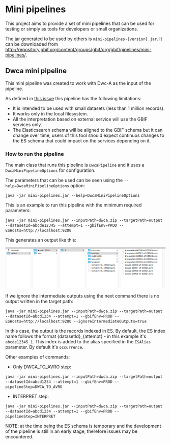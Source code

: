 # Mini pipelines #
This project aims to provide a set of mini pipelines that can be used for testing or simply as tools for developers or small organizations. 

The jar generated to be used by others is `mini-pipelines-{version}.jar`. It can be downloaded from http://repository.gbif.org/content/groups/gbif/org/gbif/pipelines/mini-pipelines/.

## Dwca mini pipeline ##
This mini pipeline was created to work with Dwc-A as the input of the pipeline.

As defined in [this issue](https://github.com/gbif/pipelines/issues/116) this pipeline has the following limitations:
- It is intended to be used with small datasets (less than 1 million records).
- It works only in the local filesystem.
- All the interpretation based on external service will use the GBIF services only.
- The Elasticsearch schema will be aligned to the GBIF schema but it can change over time, users of this tool should expect continuos changes to the ES schema that could impact on the services depending on it.

### How to run the pipeline ###
The main class that runs this pipeline is `DwcaPipeline` and it uses a `DwcaMiniPipelineOptions` for configuration.

The parameters that can be used can be seen using the `--help=DwcaMiniPipelineOptions` option:

~~~~
java -jar mini-pipelines.jar --help=DwcaMiniPipelineOptions
~~~~ 


This is an example to run this pipeline with the minimum required parameters:

~~~~
java -jar mini-pipelines.jar --inputPath=dwca.zip --targetPath=output --datasetId=abcde12345 --attempt=1 --gbifEnv=PROD --ESHosts=http://localhost:9200
~~~~ 

 This generates an output like this:

 <img src="docs/output_generated.png">

If we ignore the intermediate outputs using the next command there is no output written in the target path:

~~~~
java -jar mini-pipelines.jar --inputPath=dwca.zip --targetPath=output --datasetId=abcd1234 --attempt=1 --gbifEnv=PROD --ESHosts=http://localhost:9200 --ignoreIntermediateOutputs=true
~~~~ 

In this case, the output is the records indexed in ES. 
By default, the ES index name follows the format {datasetId}_{attempt} - in this example it's `abcde12345_1`. This index is added to the alias specified in the `ESAlias` parameter. By default it's `occurrence`.


Other examples of commands:
- Only DWCA_TO_AVRO step: 
~~~~
java -jar mini-pipelines.jar --inputPath=dwca.zip --targetPath=output --datasetId=abcd1234 --attempt=1 --gbifEnv=PROD --pipelineStep=DWCA_TO_AVRO
~~~~ 

- INTERPRET step: 
~~~~
java -jar mini-pipelines.jar --inputPath=dwca.zip --targetPath=output --datasetId=abcd1234 --attempt=1 --gbifEnv=PROD --pipelineStep=INTERPRET
~~~~ 

NOTE: at the time being the ES schema is temporary and the development of the pipeline is still in an early stage, therefore issues may be encountered.
